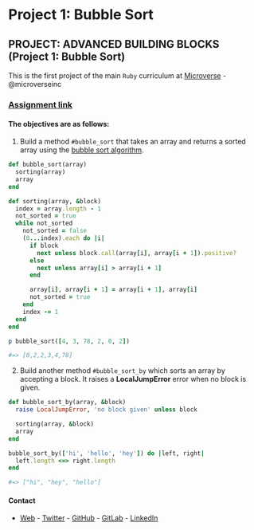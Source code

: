 # Project 1: Bubble Sort

## PROJECT: ADVANCED BUILDING BLOCKS (Project 1: Bubble Sort)

This is the first project of the main `Ruby` curriculum at [Microverse](https://www.microverse.org/) - @microverseinc

### [Assignment link](https://www.theodinproject.com/courses/ruby-programming/lessons/advanced-building-blocks#assignment-1)

#### The objectives are as follows:

1. Build a method `#bubble_sort` that takes an array and returns a sorted array using the [bubble sort algorithm](https://en.wikipedia.org/wiki/Bubble_sort).

```ruby
def bubble_sort(array)
  sorting(array)
  array
end

def sorting(array, &block)
  index = array.length - 1
  not_sorted = true
  while not_sorted
    not_sorted = false
    (0...index).each do |i|
      if block
        next unless block.call(array[i], array[i + 1]).positive?
      else
        next unless array[i] > array[i + 1]
      end

      array[i], array[i + 1] = array[i + 1], array[i]
      not_sorted = true
    end
    index -= 1
  end
end

p bubble_sort([4, 3, 78, 2, 0, 2])

#=> [0,2,2,3,4,78]
```

2. Build another method `#bubble_sort_by` which sorts an array by accepting a block. It raises a **LocalJumpError** error when no block is given.

```ruby
def bubble_sort_by(array, &block)
  raise LocalJumpError, 'no block given' unless block

  sorting(array, &block)
  array
end

bubble_sort_by(['hi', 'hello', 'hey']) do |left, right|
  left.length <=> right.length
end

#=> ["hi", "hey", "hello"]
```

#### Contact

- [Web](https://bolabuari.com/) - [Twitter](https://twitter.com/bolah2009) - [GitHub](https://github.com/bolah2009/) - [GitLab](https://gitlab.com/bolah2009/) - [LinkedIn](https://www.linkedin.com/in/bolah2009/)
